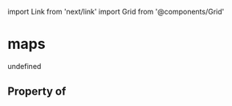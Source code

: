import Link from 'next/link'
import Grid from '@components/Grid'

# maps

undefined

## Property of



